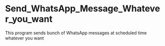 # Send_WhatsApp_Message_Whatever_you_want
This program sends bunch of  WhatsApp messages at scheduled time whatever you want
